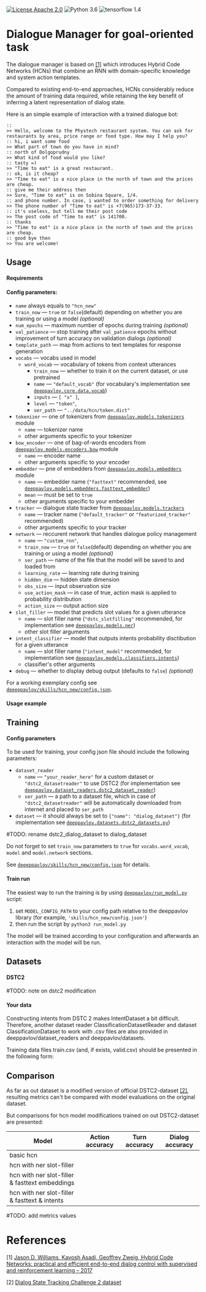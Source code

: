 [![License Apache 2.0](https://img.shields.io/badge/license-Apache%202.0-blue.svg)](/LICENSE.txt)
![Python 3.6](https://img.shields.io/badge/python-3.6-green.svg)
![tensorflow 1.4](https://img.shields.io/badge/tensorflow-1.4-green.svg)

# Dialogue Manager for goal-oriented task 


The dialogue manager is based on [[1]](#references) which introduces Hybrid Code Networks (HCNs) that combine an RNN with domain-specific knowledge and system action templates.

Compared to existing end-to-end approaches, HCNs considerably reduce the amount of training data required, while retaining the key benefit of inferring a latent representation of dialog state.

Here is an simple example of interaction with a trained dialogue bot:

```
::
>> Hello, welcome to the Phystech restaurant system. You can ask for restaurants by area, price range or food type. How may I help you?
:: hi, i want some food
>> What part of town do you have in mind?
:: north of Dolgoprudny
>> What kind of food would you like?
:: tasty =)
>> "Time to eat" is a great restaurant.
:: ok, is it cheap?
>> "Time to eat" is a nice place in the north of town and the prices are cheap.
:: give me their address then
>> Sure, "Time to eat" is on Sobina Square, 1/4.
:: and phone number. In case, i wanted to order something for delivery
>> The phone number of "Time to eat" is +7(965)173-37-33.
:: it's useless, but tell me their post code
>> The post code of "Time to eat" is 141700.
:: thanks
>> "Time to eat" is a nice place in the north of town and the prices are cheap.
:: good bye then
>> You are welcome!
```

## Usage

#### Requirements

#### Config parameters:
* `name` always equals to `"hcn_new"`
* `train_now` — `true` or `false`(default) depending on whether you are training or using a model _(optional)_
* `num_epochs` — maximum number of epochs during training _(optional)_
* `val_patience` — stop training after `val_patience` epochs without improvement of turn accuracy on validation dialogs _(optional)_
* `template_path` — map from actions to text templates for response generation
* `vocabs` — vocabs used in model
   * `word_vocab` — vocabulary of tokens from context utterances
      * `train_now` — whether to train it on the current dataset, or use pretrained
      * `name` — `"default_vocab"` (for vocabulary's implementation see [`deeppavlov.core.data.vocab`](../../core/data/vocab.py))
      * `inputs` — `[ "x" ]`,
      * `level` — `"token"`,
      * `ser_path` — `"../data/hcn/token.dict"`
* `tokenizer` — one of tokenizers from [`deeppavlov.models.tokenizers`](../../models/tokenizers) module
   * `name` — tokenizer name
   * other arguments specific to your tokenizer
* `bow_encoder` — one of bag-of-words encoders from [`deeppavlov.models.encoders.bow`](../../models/encoders/bow) module
   * `name` — encoder name
   * other arguments specific to your encoder
* `embedder` — pne of embedders from [`deeppavlov.models.embedders`](../../models/embedders) module
   * `name` — embedder name (`"fasttext"` recommended, see [`deeppavlov.models.embedders.fasttext_embedder`](../../models/embedders/fasttext_embedder.py))
   * `mean` — must be set to `true`
   * other arguments specific to your embedder
* `tracker` — dialogue state tracker from [`deeppavlov.models.trackers`](../../models/trackers)
   * `name` — tracker name (`"default_tracker"` or `"featurized_tracker"` recommended)
   * other arguments specific to your tracker
* `network` — reccurent network that handles dialogue policy management
   * `name` — `"custom_rnn"`,
   * `train_now` — `true` or `false`(default) depending on whether you are training or using a model _(optional)_
   * `ser_path` — name of the file that the model will be saved to and loaded from
   * `learning_rate` — learning rate during training
   * `hidden_dim` — hidden state dimension
   * `obs_size` — input observation size
   * `use_action_mask` — in case of true, action mask is applied to probability distribution
   * `action_size` — output action size
* `slot_filler` — model that predicts slot values for a given utterance
   * `name` — slot filler name (`"dstc_slotfilling"` recommended, for implementation see [`deeppavlov.models.ner`](../../models/ner))
   * other slot filler arguments
* `intent_classifier` — model that outputs intents probability disctibution for a given utterance
   * `name` — slot filler name (`"intent_model"` recommended, for implementation see [`deeppavlov.models.classifiers.intents`](../../models/classifiers/intents))
   * classifier's other arguments
* `debug` — whether to display debug output (defaults to `false`) _(optional)_

For a working exemplary config see [`deeeppavlov/skills/hcn_new/config.json`](config.json).

#### Usage example

## Training

#### Config parameters

To be used for training, your config json file should include the following parameters:

* `dataset_reader`
   * `name` — `"your_reader_here"` for a custom dataset or `"dstc2_datasetreader"` to use DSTC2 (for implementation see [`deeppavlov.dataset_readers.dstc2_dataset_reader`](../../dataset_readers/dstc2_datasetreader.py))
   * `ser_path` — a path to a dataset file, which in case of `"dstc2_datasetreader"` will be automatically downloaded from 
   internet and placed to `ser_path`
* `dataset` — it should always be set to `{"name": "dialog_dataset"}` (for implementation see [`deeppavlov.datasets.dstc2_datasets.py`](../../datasets/dstc2_datasets.py))

#TODO: rename dstc2_dialog_dataset to dialog_dataset

Do not forget to set `train_now` parameters to `true` for `vocabs.word_vocab`, `model` and `model.network` sections.

See [`deeeppavlov/skills/hcn_new/config.json`](config.json) for details.

#### Train run

The easiest way to run the training is by using [`deeppavlov/run_model.py`](../../run_model.py) script:

1. set `MODEL_CONFIG_PATH` to your config path relative to the deeppavlov library
(for example, `'skills/hcn_new/config.json'`)
2. then run the script by `python3 run_model.py`

The model will be trained according to your configuration and afterwards an interaction with the model will be run.

## Datasets

#### DSTC2

#TODO: note on dstc2 modification

#### Your data

Constructing intents from DSTC 2 makes IntentDataset a bit difficult. Therefore, another dataset reader ClassificationDatasetReader and dataset ClassificationDataset to work with .csv files are also provided in deeppavlov/dataset_readers and deeppavlov/datasets.

Training data files train.csv (and, if exists, valid.csv) should be presented in the following form:

## Comparison

As far as out dataset is a modified version of official DSTC2-dataset [[2]](#references), resulting metrics can't be compared with model evaluations on the original dataset.

But comparisons for hcn model modifications trained on out DSTC2-dataset are presented:

|                   Model                      |  Action accuracy  |  Turn accuracy  |  Dialog accuracy |
|----------------------------------------------|-------------------|-----------------|------------------|
|basic hcn			                               |                   |                 |                  |
|hcn with ner slot-filler			                 |                   |                 |                  |
|hcn with ner slot-filler & fasttext embeddings|                   |                 |                  |
|hcn with ner slot-filler & fasttext & intents |                   |                 |                  |

#TODO: add metrics values

# References

[1] [Jason D. Williams, Kavosh Asadi, Geoffrey Zweig, Hybrid Code Networks: practical and efficient end-to-end dialog control with supervised and reinforcement learning – 2017](https://arxiv.org/abs/1702.03274)

[2] [Dialog State Tracking Challenge 2 dataset](http://camdial.org/~mh521/dstc/)
